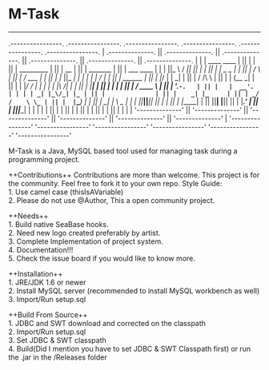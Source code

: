 # M-Task
-------------------------------------------------------------------------------------------------------------------------
.----------------.  .----------------.  .----------------.  .----------------.  .----------------.  .----------------. 
| .--------------. || .--------------. || .--------------. || .--------------. || .--------------. || .--------------. |
| | ____    ____ | || |              | || |  _________   | || |      __      | || |    _______   | || |  ___  ____   | |
| ||_   \  /   _|| || |              | || | |  _   _  |  | || |     /  \     | || |   /  ___  |  | || | |_  ||_  _|  | |
| |  |   \/   |  | || |    ______    | || | |_/ | | \_|  | || |    / /\ \    | || |  |  (__ \_|  | || |   | |_/ /    | |
| |  | |\  /| |  | || |   |______|   | || |     | |      | || |   / ____ \   | || |   '.___`-.   | || |   |  __'.    | |
| | _| |_\/_| |_ | || |              | || |    _| |_     | || | _/ /    \ \_ | || |  |`\____) |  | || |  _| |  \ \_  | |
| ||_____||_____|| || |              | || |   |_____|    | || ||____|  |____|| || |  |_______.'  | || | |____||____| | |
| |              | || |              | || |              | || |              | || |              | || |              | |
| '--------------' || '--------------' || '--------------' || '--------------' || '--------------' || '--------------' |
 '----------------'  '----------------'  '----------------'  '----------------'  '----------------'  '----------------' 

M-Task is a Java, MySQL based tool used for managing task during a programming project. 

++Contributions++
Contributions are more than welcome. This project is for the community. Feel free to fork it to your own repo. Style Guide:
<br>1. Use camel case (thisIsAVariable)
<br>2. Please do not use @Author, This a open community project. 
	
++Needs++
<br>1. Build native SeaBase hooks.
<br>2. Need new logo created preferably by artist.
<br>3. Complete Implementation of project system. 
<br>4. Documentation!!!
<br>5. Check the issue board if you would like to know more. 

++Installation++
<br>1. JRE/JDK 1.6 or newer
<br>2. Install MySQL server (recommended to install MySQL workbench as well)
<br>3. Import/Run setup.sql

++Build From Source++
<br>1. JDBC and SWT download and corrected on the classpath
<br>2. Import/Run setup.sql
<br>3. Set JDBC & SWT classpath 
<br>4. Build(Did I mention you have to set JDBC & SWT Classpath first) or run the .jar in the /Releases folder
